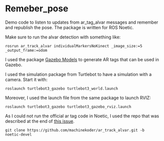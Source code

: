 # Remeber_pose

Demo code to listen to updates from ar_tag_alvar messages and remember and republish the pose. The package is written for ROS Noetic.

Make sure to run the alvar detection with something like:

`rosrun ar_track_alvar individualMarkersNoKinect _image_size:=5 _output_frame:=odom`

I used the package [Gazebo Models](https://github.com/mikaelarguedas/gazebo_models) to generate AR tags that can be used in Gazebo.

I used the simulation package from Turtlebot to have a simulation with a camera. Start it with:

`roslaunch turtlebot3_gazebo turtlebot3_world.launch`

Moreover, I used the launch file from the same package to launch RVIZ:

`roslaunch turtlebot3_gazebo turtlebot3_gazebo_rviz.launch`

As I could not run the official ar tag code in Noetic, I used the repo that was described at the end of [this issue](https://github.com/ros-perception/ar_track_alvar/issues/82). 

`git clone https://github.com/machinekoder/ar_track_alvar.git -b noetic-devel`
